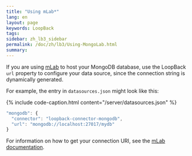```yaml
---
title: "Using mLab*"
lang: en
layout: page
keywords: LoopBack
tags:
sidebar: zh_lb3_sidebar
permalink: /doc/zh/lb3/Using-MongoLab.html
summary:
---
```


If you are using [mLab](https://mlab.com/) to host your MongoDB database, use the LoopBack `url` property to configure your data source,
since the connection string is dynamically generated.

For example, the entry in `datasources.json` might look like this: 

{% include code-caption.html content="/server/datasources.json" %}
```javascript
"mongodb": {
  "connector": "loopback-connector-mongodb",
  "url": "mongodb://localhost:27017/mydb"
}
```

For information on how to get your connection URI, see the [mLab documentation](https://devcenter.heroku.com/articles/mongolab#getting-your-connection-uri).
